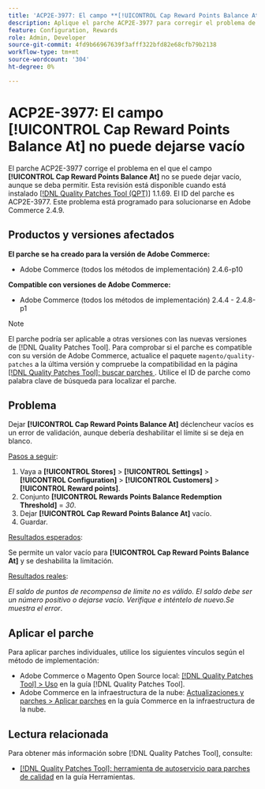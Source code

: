 ```yaml
---
title: 'ACP2E-3977: El campo **[!UICONTROL Cap Reward Points Balance At]** no puede dejarse vacío'
description: Aplique el parche ACP2E-3977 para corregir el problema de Adobe Commerce en el que el campo **[!UICONTROL Cap Reward Points Balance At]** no se podía dejar vacío cuando se establecía el campo **[!UICONTROL Rewards Points Balance Redemption Threshold]**, lo que provocaba un error de validación.
feature: Configuration, Rewards
role: Admin, Developer
source-git-commit: 4fd9b66967639f3afff322bfd82e68cfb79b2138
workflow-type: tm+mt
source-wordcount: '304'
ht-degree: 0%

---
```



# ACP2E-3977: El campo **[!UICONTROL Cap Reward Points Balance At]** no puede dejarse vacío

El parche ACP2E-3977 corrige el problema en el que el campo **[!UICONTROL Cap Reward Points Balance At]** no se puede dejar vacío, aunque se deba permitir. Esta revisión está disponible cuando está instalado [[!DNL Quality Patches Tool (QPT)]](/help/tools/quality-patches-tool/quality-patches-tool-to-self-serve-quality-patches.md) 1.1.69. El ID del parche es ACP2E-3977. Este problema está programado para solucionarse en Adobe Commerce 2.4.9.

## Productos y versiones afectados

**El parche se ha creado para la versión de Adobe Commerce:**

* Adobe Commerce (todos los métodos de implementación) 2.4.6-p10

**Compatible con versiones de Adobe Commerce:**

* Adobe Commerce (todos los métodos de implementación) 2.4.4 - 2.4.8-p1

>[!NOTE]
>
>El parche podría ser aplicable a otras versiones con las nuevas versiones de [!DNL Quality Patches Tool]. Para comprobar si el parche es compatible con su versión de Adobe Commerce, actualice el paquete `magento/quality-patches` a la última versión y compruebe la compatibilidad en la página [[!DNL Quality Patches Tool]: buscar parches ](https://experienceleague.adobe.com/tools/commerce-quality-patches/index.html?lang=es). Utilice el ID de parche como palabra clave de búsqueda para localizar el parche.

## Problema

Dejar **[!UICONTROL Cap Reward Points Balance At]** déclencheur vacíos es un error de validación, aunque debería deshabilitar el límite si se deja en blanco.

<u>Pasos a seguir</u>:

1. Vaya a **[!UICONTROL Stores]** > **[!UICONTROL Settings]** > **[!UICONTROL Configuration]** > **[!UICONTROL Customers]** > **[!UICONTROL Reward points]**.
1. Conjunto **[!UICONTROL Rewards Points Balance Redemption Threshold]** = *30*.
1. Dejar **[!UICONTROL Cap Reward Points Balance At]** vacío.
1. Guardar.

<u>Resultados esperados</u>:

Se permite un valor vacío para **[!UICONTROL Cap Reward Points Balance At]** y se deshabilita la limitación.

<u>Resultados reales</u>:

*El saldo de puntos de recompensa de límite no es válido. El saldo debe ser un número positivo o dejarse vacío. Verifique e inténtelo de nuevo.Se muestra el error*.

## Aplicar el parche

Para aplicar parches individuales, utilice los siguientes vínculos según el método de implementación:

* Adobe Commerce o Magento Open Source local: [[!DNL Quality Patches Tool] > Uso](/help/tools/quality-patches-tool/usage.md) en la guía [!DNL Quality Patches Tool].
* Adobe Commerce en la infraestructura de la nube: [Actualizaciones y parches > Aplicar parches](https://experienceleague.adobe.com/docs/commerce-cloud-service/user-guide/develop/upgrade/apply-patches.html?lang=es) en la guía Commerce en la infraestructura de la nube.

## Lectura relacionada

Para obtener más información sobre [!DNL Quality Patches Tool], consulte:

* [[!DNL Quality Patches Tool]: herramienta de autoservicio para parches de calidad](/help/tools/quality-patches-tool/quality-patches-tool-to-self-serve-quality-patches.md) en la guía Herramientas.

